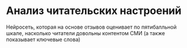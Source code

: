 # Анализ читательских настроений

Нейросеть, которая на основе отзывов оценивает по пятибалльной шкале, насколько читатели довольны контентом СМИ (а также показывает ключевые слова)
